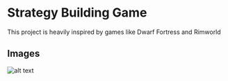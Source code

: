# Strategy Building Game

This project is heavily inspired by games like Dwarf Fortress and Rimworld

## Images
![alt text](https://ibb.co/LCMJj29)
